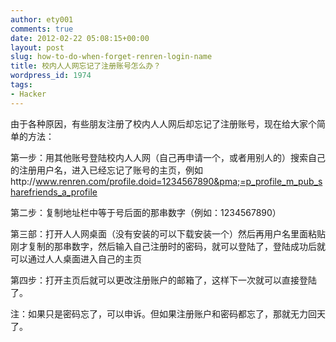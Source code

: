 ```yaml
---
author: ety001
comments: true
date: 2012-02-22 05:08:15+00:00
layout: post
slug: how-to-do-when-forget-renren-login-name
title: 校内人人网忘记了注册账号怎么办？
wordpress_id: 1974
tags:
- Hacker
---
```


由于各种原因，有些朋友注册了校内人人网后却忘记了注册账号，现在给大家个简单的方法：

第一步：用其他账号登陆校内人人网（自己再申请一个，或者用别人的）搜索自己的注册用户名，进入已经忘记了账号的主页，例如http://www.renren.com/profile.doid=1234567890&pma;=p_profile_m_pub_sharefriends_a_profile

第二步：复制地址栏中等于号后面的那串数字（例如：1234567890）

第三部：打开人人网桌面（没有安装的可以下载安装一个）然后再用户名里面粘贴刚才复制的那串数字，然后输入自己注册时的密码，就可以登陆了，登陆成功后就可以通过人人桌面进入自己的主页

第四步：打开主页后就可以更改注册账户的邮箱了，这样下一次就可以直接登陆了。

注：如果只是密码忘了，可以申诉。但如果注册账户和密码都忘了，那就无力回天了。
